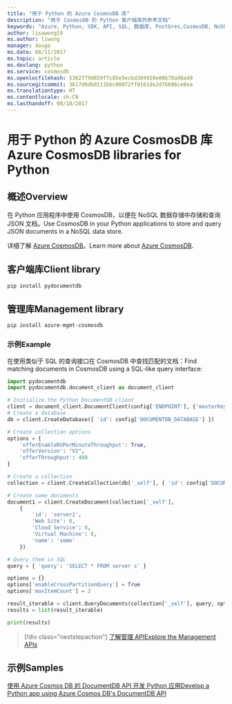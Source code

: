 ```yaml
---
title: "用于 Python 的 Azure CosmosDB 库"
description: "用于 CosmosDB 的 Python 客户端库的参考文档"
keywords: "Azure, Python, SDK, API, SQL, 数据库, PostGres,CosmosDB, NoSQL"
author: lisawong19
ms.author: liwong
manager: douge
ms.date: 08/11/2017
ms.topic: article
ms.devlang: python
ms.service: cosmosdb
ms.openlocfilehash: 5382779d659f7c85e5ecbd304920e00b78a08a49
ms.sourcegitcommit: 3617d0db0111bbc00072ff8161de2d76606ce0ea
ms.translationtype: HT
ms.contentlocale: zh-CN
ms.lasthandoff: 08/18/2017
---
```

# <a name="azure-cosmosdb-libraries-for-python"></a><span data-ttu-id="1ded1-104">用于 Python 的 Azure CosmosDB 库</span><span class="sxs-lookup"><span data-stu-id="1ded1-104">Azure CosmosDB libraries for Python</span></span>

## <a name="overview"></a><span data-ttu-id="1ded1-105">概述</span><span class="sxs-lookup"><span data-stu-id="1ded1-105">Overview</span></span>

<span data-ttu-id="1ded1-106">在 Python 应用程序中使用 CosmosDB，以便在 NoSQL 数据存储中存储和查询 JSON 文档。</span><span class="sxs-lookup"><span data-stu-id="1ded1-106">Use CosmosDB in your Python applications to store and query JSON documents in a NoSQL data store.</span></span>

<span data-ttu-id="1ded1-107">详细了解 [Azure CosmosDB](https://docs.microsoft.com/azure/cosmos-db/introduction)。</span><span class="sxs-lookup"><span data-stu-id="1ded1-107">Learn more about [Azure CosmosDB](https://docs.microsoft.com/azure/cosmos-db/introduction).</span></span>

## <a name="client-library"></a><span data-ttu-id="1ded1-108">客户端库</span><span class="sxs-lookup"><span data-stu-id="1ded1-108">Client library</span></span>
 ```bash
pip install pydocumentdb
 ```

## <a name="management-library"></a><span data-ttu-id="1ded1-109">管理库</span><span class="sxs-lookup"><span data-stu-id="1ded1-109">Management library</span></span>
```bash
pip install azure-mgmt-cosmosdb
```

### <a name="example"></a><span data-ttu-id="1ded1-110">示例</span><span class="sxs-lookup"><span data-stu-id="1ded1-110">Example</span></span>

<span data-ttu-id="1ded1-111">在使用类似于 SQL 的查询接口在 CosmosDB 中查找匹配的文档：</span><span class="sxs-lookup"><span data-stu-id="1ded1-111">Find matching documents in CosmosDB using a SQL-like query interface:</span></span>

```python
import pydocumentdb
import pydocumentdb.document_client as document_client

# Initialize the Python DocumentDB client
client = document_client.DocumentClient(config['ENDPOINT'], {'masterKey': config['MASTERKEY']})
# Create a database
db = client.CreateDatabase({ 'id': config['DOCUMENTDB_DATABASE'] })

# Create collection options
options = {
    'offerEnableRUPerMinuteThroughput': True,
    'offerVersion': "V2",
    'offerThroughput': 400
}

# Create a collection
collection = client.CreateCollection(db['_self'], { 'id': config['DOCUMENTDB_COLLECTION'] }, options)

# Create some documents
document1 = client.CreateDocument(collection['_self'],
    { 
        'id': 'server1',
        'Web Site': 0,
        'Cloud Service': 0,
        'Virtual Machine': 0,
        'name': 'some' 
    })

# Query them in SQL
query = { 'query': 'SELECT * FROM server s' }    

options = {} 
options['enableCrossPartitionQuery'] = True
options['maxItemCount'] = 2

result_iterable = client.QueryDocuments(collection['_self'], query, options)
results = list(result_iterable)

print(results)
```
> [!div class="nextstepaction"]
> [<span data-ttu-id="1ded1-112">了解管理 API</span><span class="sxs-lookup"><span data-stu-id="1ded1-112">Explore the Management APIs</span></span>](/python/api/overview/azure/cosmosdb/managementlibrary)

## <a name="samples"></a><span data-ttu-id="1ded1-113">示例</span><span class="sxs-lookup"><span data-stu-id="1ded1-113">Samples</span></span>

[<span data-ttu-id="1ded1-114">使用 Azure Cosmos DB 的 DocumentDB API 开发 Python 应用</span><span class="sxs-lookup"><span data-stu-id="1ded1-114">Develop a Python app using Azure Cosmos DB's DocumentDB API</span></span>](https://azure.microsoft.com/resources/samples/azure-cosmos-db-documentdb-python-getting-started/)


